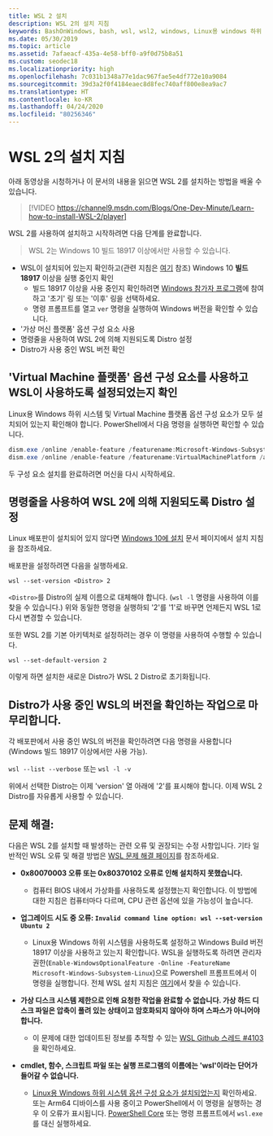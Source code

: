 ```yaml
---
title: WSL 2 설치
description: WSL 2의 설치 지침
keywords: BashOnWindows, bash, wsl, wsl2, windows, Linux용 windows 하위 시스템, windowssubsystem, ubuntu, debian, suse, windows 10, 설치
ms.date: 05/30/2019
ms.topic: article
ms.assetid: 7afaeacf-435a-4e58-bff0-a9f0d75b8a51
ms.custom: seodec18
ms.localizationpriority: high
ms.openlocfilehash: 7c031b1348a77e1dac967fae5e4df772e10a9084
ms.sourcegitcommit: 39d3a2f0f4184eaec8d8fec740aff800e8ea9ac7
ms.translationtype: HT
ms.contentlocale: ko-KR
ms.lasthandoff: 04/24/2020
ms.locfileid: "80256346"
---
```

# <a name="installation-instructions-for-wsl-2"></a>WSL 2의 설치 지침

아래 동영상을 시청하거나 이 문서의 내용을 읽으면 WSL 2를 설치하는 방법을 배울 수 있습니다. 

> [!VIDEO https://channel9.msdn.com/Blogs/One-Dev-Minute/Learn-how-to-install-WSL-2/player]

WSL 2를 사용하여 설치하고 시작하려면 다음 단계를 완료합니다.

> WSL 2는 Windows 10 빌드 18917 이상에서만 사용할 수 있습니다.

- WSL이 설치되어 있는지 확인하고(관련 지침은 [여기](./install-win10.md) 참조) Windows 10 **빌드 18917** 이상을 실행 중인지 확인
   - 빌드 18917 이상을 사용 중인지 확인하려면 [Windows 참가자 프로그램](https://insider.windows.com/en-us/)에 참여하고 '초기' 링 또는 '이후' 링을 선택하세요. 
   - 명령 프롬프트를 열고 `ver` 명령을 실행하여 Windows 버전을 확인할 수 있습니다.
- '가상 머신 플랫폼' 옵션 구성 요소 사용
- 명령줄을 사용하여 WSL 2에 의해 지원되도록 Distro 설정
- Distro가 사용 중인 WSL 버전 확인

## <a name="enable-the-virtual-machine-platform-optional-component-and-make-sure-wsl-is-enabled"></a>'Virtual Machine 플랫폼' 옵션 구성 요소를 사용하고 WSL이 사용하도록 설정되었는지 확인

Linux용 Windows 하위 시스템 및 Virtual Machine 플랫폼 옵션 구성 요소가 모두 설치되어 있는지 확인해야 합니다. PowerShell에서 다음 명령을 실행하면 확인할 수 있습니다. 

```powershell
dism.exe /online /enable-feature /featurename:Microsoft-Windows-Subsystem-Linux /all /norestart
dism.exe /online /enable-feature /featurename:VirtualMachinePlatform /all /norestart
```

두 구성 요소 설치를 완료하려면 머신을 다시 시작하세요.


## <a name="set-a-distro-to-be-backed-by-wsl-2-using-the-command-line"></a>명령줄을 사용하여 WSL 2에 의해 지원되도록 Distro 설정

Linux 배포판이 설치되어 있지 않다면 [Windows 10에 설치](./install-win10.md#install-your-linux-distribution-of-choice) 문서 페이지에서 설치 지침을 참조하세요. 

배포판을 설정하려면 다음을 실행하세요. 

```
wsl --set-version <Distro> 2
```

`<Distro>`를 Distro의 실제 이름으로 대체해야 합니다. (`wsl -l` 명령을 사용하여 이를 찾을 수 있습니다.) 위와 동일한 명령을 실행하되 '2'를 '1'로 바꾸면 언제든지 WSL 1로 다시 변경할 수 있습니다.

또한 WSL 2를 기본 아키텍처로 설정하려는 경우 이 명령을 사용하여 수행할 수 있습니다.

```
wsl --set-default-version 2
```

이렇게 하면 설치한 새로운 Distro가 WSL 2 Distro로 초기화됩니다.

## <a name="finish-with-verifying-what-versions-of-wsl-your-distro-are-using"></a>Distro가 사용 중인 WSL의 버전을 확인하는 작업으로 마무리합니다.

각 배포판에서 사용 중인 WSL의 버전을 확인하려면 다음 명령을 사용합니다(Windows 빌드 18917 이상에서만 사용 가능).

`wsl --list --verbose` 또는 `wsl -l -v`

위에서 선택한 Distro는 이제 'version' 열 아래에 '2'를 표시해야 합니다. 이제 WSL 2 Distro를 자유롭게 사용할 수 있습니다. 

## <a name="troubleshooting"></a>문제 해결: 

다음은 WSL 2를 설치할 때 발생하는 관련 오류 및 권장되는 수정 사항입니다. 기타 일반적인 WSL 오류 및 해결 방법은 [WSL 문제 해결 페이지](troubleshooting.md)를 참조하세요.

* **0x80070003 오류 또는 0x80370102 오류로 인해 설치하지 못했습니다.**
    * 컴퓨터 BIOS 내에서 가상화를 사용하도록 설정했는지 확인합니다. 이 방법에 대한 지침은 컴퓨터마다 다르며, CPU 관련 옵션에 있을 가능성이 높습니다.
   
* **업그레이드 시도 중 오류: `Invalid command line option: wsl --set-version Ubuntu 2`**
    * Linux용 Windows 하위 시스템을 사용하도록 설정하고 Windows Build 버전 18917 이상을 사용하고 있는지 확인합니다. WSL을 실행하도록 하려면 관리자 권한(`Enable-WindowsOptionalFeature -Online -FeatureName Microsoft-Windows-Subsystem-Linux`)으로 Powershell 프롬프트에서 이 명령을 실행합니다. 전체 WSL 설치 지침은 [여기](./install-win10.md)에서 찾을 수 있습니다.

* **가상 디스크 시스템 제한으로 인해 요청한 작업을 완료할 수 없습니다. 가상 하드 디스크 파일은 압축이 풀려 있는 상태이고 암호화되지 않아야 하며 스파스가 아니어야 합니다.**
    * 이 문제에 대한 업데이트된 정보를 추적할 수 있는 [WSL Github 스레드 #4103](https://github.com/microsoft/WSL/issues/4103)을 확인하세요.

* **cmdlet, 함수, 스크립트 파일 또는 실행 프로그램의 이름에는 'wsl'이라는 단어가 들어갈 수 없습니다.** 
    * [Linux용 Windows 하위 시스템 옵션 구성 요소가 설치되었는지](./wsl2-install.md#enable-the-virtual-machine-platform-optional-component-and-make-sure-wsl-is-enabled) 확인하세요.<br> 또는 Arm64 디바이스를 사용 중이고 PowerShell에서 이 명령을 실행하는 경우 이 오류가 표시됩니다. [PowerShell Core](https://docs.microsoft.com/en-us/powershell/scripting/install/installing-powershell-core-on-windows?view=powershell-6) 또는 명령 프롬프트에서 `wsl.exe`를 대신 실행하세요. 
